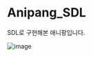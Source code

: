 # Anipang_SDL
SDL로 구현해본 애니팡입니다.

![image](https://user-images.githubusercontent.com/68174637/89724117-172ced00-da3a-11ea-9c65-14b9ff1f56d5.png)

[다운로드(윈도우)]: https://github.com/mgkang134/Anipang_SDL/releases/tag/1.0.0
